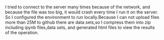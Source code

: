 I tried to connect to the server many times because of the network, and because the file was too big, it would crash every time I run it on the server. So I configured the environment to run locally.Because I can not upload files more than 25M to github there are data sets,so I compress them into zip including  ipynb files,data sets, and generated html files to view the results of the operation.
